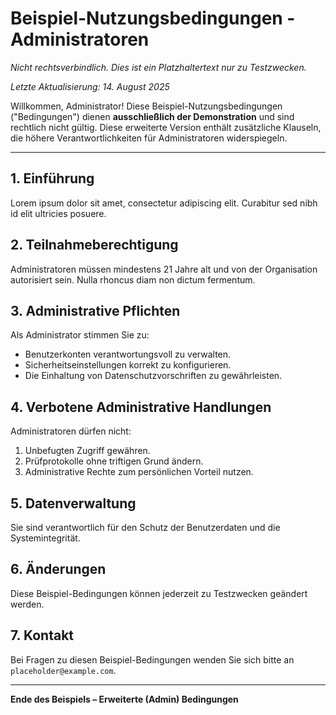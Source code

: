 # Beispiel-Nutzungsbedingungen - Administratoren
_Nicht rechtsverbindlich. Dies ist ein Platzhaltertext nur zu Testzwecken._

_Letzte Aktualisierung: 14. August 2025_

Willkommen, Administrator! Diese Beispiel-Nutzungsbedingungen ("Bedingungen") dienen **ausschließlich der Demonstration** und sind rechtlich nicht gültig. Diese erweiterte Version enthält zusätzliche Klauseln, die höhere Verantwortlichkeiten für Administratoren widerspiegeln.

---

## 1. Einführung
Lorem ipsum dolor sit amet, consectetur adipiscing elit. Curabitur sed nibh id elit ultricies posuere.

## 2. Teilnahmeberechtigung
Administratoren müssen mindestens 21 Jahre alt und von der Organisation autorisiert sein. Nulla rhoncus diam non dictum fermentum.

## 3. Administrative Pflichten
Als Administrator stimmen Sie zu:
- Benutzerkonten verantwortungsvoll zu verwalten.
- Sicherheitseinstellungen korrekt zu konfigurieren.
- Die Einhaltung von Datenschutzvorschriften zu gewährleisten.

## 4. Verbotene Administrative Handlungen
Administratoren dürfen nicht:
1. Unbefugten Zugriff gewähren.
2. Prüfprotokolle ohne triftigen Grund ändern.
3. Administrative Rechte zum persönlichen Vorteil nutzen.

## 5. Datenverwaltung
Sie sind verantwortlich für den Schutz der Benutzerdaten und die Systemintegrität.

## 6. Änderungen
Diese Beispiel-Bedingungen können jederzeit zu Testzwecken geändert werden.

## 7. Kontakt
Bei Fragen zu diesen Beispiel-Bedingungen wenden Sie sich bitte an `placeholder@example.com`.

---

**Ende des Beispiels – Erweiterte (Admin) Bedingungen**
